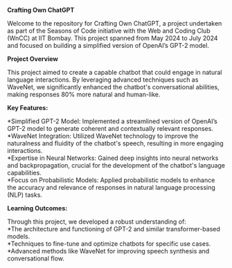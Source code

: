 **Crafting Own ChatGPT**

Welcome to the repository for Crafting Own ChatGPT, a project undertaken as part of the Seasons of Code initiative with the Web and Coding Club (WnCC) at IIT Bombay. This project spanned from May 2024 to July 2024 and focused on building a simplified version of OpenAI’s GPT-2 model.

**Project Overview**

This project aimed to create a capable chatbot that could engage in natural language interactions. By leveraging advanced techniques such as WaveNet, we significantly enhanced the chatbot's conversational abilities, making responses 80% more natural and human-like.

**Key Features:**

*Simplified GPT-2 Model: Implemented a streamlined version of OpenAI’s GPT-2 model to generate coherent and contextually relevant responses.<br>
*WaveNet Integration: Utilized WaveNet technology to improve the naturalness and fluidity of the chatbot's speech, resulting in more engaging interactions.<br>
*Expertise in Neural Networks: Gained deep insights into neural networks and backpropagation, crucial for the development of the chatbot's language capabilities.<br>
*Focus on Probabilistic Models: Applied probabilistic models to enhance the accuracy and relevance of responses in natural language processing (NLP) tasks.

**Learning Outcomes:**

Through this project, we developed a robust understanding of:<br>
*The architecture and functioning of GPT-2 and similar transformer-based models.<br>
*Techniques to fine-tune and optimize chatbots for specific use cases.<br>
*Advanced methods like WaveNet for improving speech synthesis and conversational flow.
